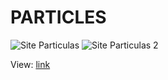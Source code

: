 # PARTICLES

![Site Particulas](https://user-images.githubusercontent.com/87653783/155632153-0f06474f-db3b-452d-a740-18aee8cb2ec7.png)
![Site Particulas 2](https://user-images.githubusercontent.com/87653783/155632362-61b7c539-2602-43b6-a8d3-f92c9fbf672e.png)

View:
[link](https://mesaquenexus.github.io/PARTICLES/)
